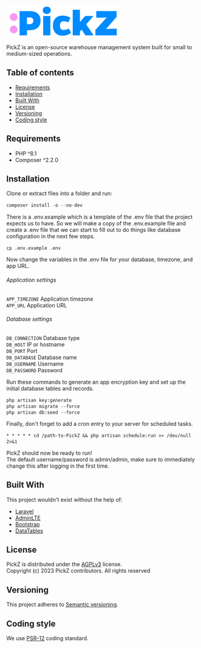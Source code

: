 ![PickZ logo](/public/img/logo_small.png)

PickZ is an open-source warehouse management system built for small to medium-sized operations.

## Table of contents

* [Requirements](#requirements)
* [Installation](#installation)
* [Built With](#built-with)
* [License](#license)
* [Versioning](#versioning)
* [Coding style](#coding-style)


## Requirements

* PHP ^8.1
* Composer ^2.2.0

## Installation

Clone or extract files into a folder and run:

```s
composer install -o --no-dev
```

There is a .env.example which is a template of the .env file that the project expects us to have. 
So we will make a copy of the .env.example file and create a .env file that we can start to fill out to do things like database configuration in the next few steps.

```
cp .env.example .env
```

Now change the variables in the .env file for your database, timezone, and app URL.

###### Application settings
`APP_TIMEZONE` Application timezone \
`APP_URL` Application URL

###### Database settings
`DB_CONNECTION` Database type \
`DB_HOST` IP or hostname \
`DB_PORT` Port \
`DB_DATABASE` Database name \
`DB_USERNAME` Username \
`DB_PASSWORD` Password

Run these commands to generate an app encryption key and set up the initial database tables and records.

```
php artisan key:generate
php artisan migrate --force
php artisan db:seed --force
```

Finally, don't forget to add a cron entry to your server for scheduled tasks.

```
* * * * * cd /path-to-PickZ && php artisan schedule:run >> /dev/null 2>&1
```

PickZ should now be ready to run!\
The default username/password is admin/admin, make sure to immediately change this after logging in the first time.

## Built With

This project wouldn't exist without the help of:

* [Laravel](https://laravel.com/)
* [AdminLTE](https://adminlte.io/)
* [Bootstrap](https://getbootstrap.com/)
* [DataTables](https://datatables.net/)

## License

PickZ is distributed under the [AGPLv3](https://www.gnu.org/licenses/agpl-3.0.en.html) license. \
Copyright (c) 2023 PickZ contributors. All rights reserved

## Versioning

This project adheres to [Semantic versioning](http://semver.org/). 

## Coding style

We use [PSR-12](https://github.com/php-fig/fig-standards/blob/master/accepted/PSR-12-extended-coding-style-guide.md) coding standard.



